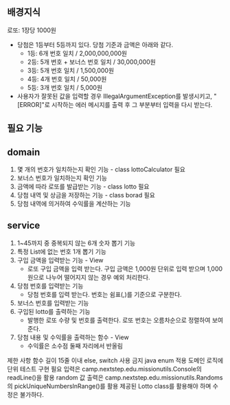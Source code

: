 배경지식
---
로또: 1장당 1000원
- 당첨은 1등부터 5등까지 있다. 당첨 기준과 금액은 아래와 같다.
    - 1등: 6개 번호 일치 / 2,000,000,000원
    - 2등: 5개 번호 + 보너스 번호 일치 / 30,000,000원
    - 3등: 5개 번호 일치 / 1,500,000원
    - 4등: 4개 번호 일치 / 50,000원
    - 5등: 3개 번호 일치 / 5,000원
- 사용자가 잘못된 값을 입력할 경우 IllegalArgumentException를 발생시키고, 
"[ERROR]"로 시작하는 에러 메시지를 출력 후 그 부분부터 입력을 다시 받는다.

필요 기능
---
domain
--
1. 몇 개의 번호가 일치하는지 확인 기능 - class lottoCalculator 필요
2. 보너스 번호가 일치하는지 확인 기능
3. 금액에 따라 로또를 발급받는 기능 - class lotto 필요
4. 당첨 내역 및 상금을 저장하는 기능 - class borad 필요 
5. 당첨 내역에 의거하여 수익률을 계산하는 기능

service
--
1. 1~45까지 중 중복되지 않는 6개 숫자 뽑기 기능
2. 특정 List에 없는 번호 1개 뽑기 기능
3. 구입 금액을 입력받는 기능 - View
    - 로또 구입 금액을 입력 받는다. 구입 금액은 1,000원 단위로 입력 받으며 1,000원으로 나누어 떨어지지 않는 경우 예외 처리한다.
4. 당첨 번호를 입력받는 기능
    - 당첨 번호를 입력 받는다. 번호는 쉼표(,)를 기준으로 구분한다.
5. 보너스 번호를 입력받는 기능
6. 구입된 lotto를 출력하는 기능
    - 발행한 로또 수량 및 번호를 출력한다. 로또 번호는 오름차순으로 정렬하여 보여준다.
7. 당첨 내용 및 수익률을 출력하는 함수 - View
    - 수익률은 소수점 둘째 자리에서 반올림



제한 사항
함수 길이 15줄 이내
else, switch 사용 금지
java enum 적용
도메인 로직에 단위 테스트 구현 필요
입력은 camp.nextstep.edu.missionutils.Console의 readLine()을 활용
random 값 출력은 camp.nextstep.edu.missionutils.Randoms의 pickUniqueNumbersInRange()를 활용
제공된 Lotto class를 활용해야 하며 수정은 불가하다.
